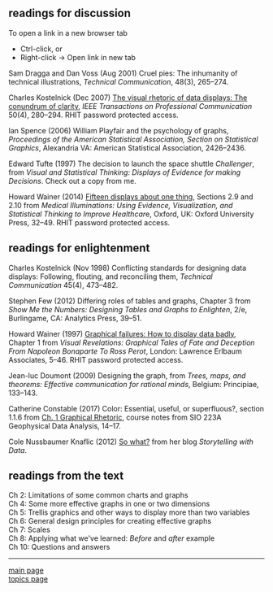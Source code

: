 
readings for discussion
-----------------------

To open a link in a new browser tab

-   Ctrl-click, or
-   Right-click → Open link in new tab

Sam Dragga and Dan Voss (Aug 2001) Cruel pies: The inhumanity of technical illustrations, *Technical Communication*, 48(3), 265–274.

Charles Kostelnick (Dec 2007) [The visual rhetoric of data displays: The conundrum of clarity](http://libproxy.rose-hulman.edu:2048/login?url=http://ieeexplore.ieee.org/stamp/stamp.jsp?tp=&arnumber=4381242), *IEEE Transactions on Professional Communication* 50(4), 280–294. RHIT password protected access.

Ian Spence (2006) William Playfair and the psychology of graphs, *Proceedings of the American Statistical Association, Section on Statistical Graphics*, Alexandria VA: American Statistical Association, 2426–2436.

Edward Tufte (1997) The decision to launch the space shuttle *Challenger*, from *Visual and Statistical Thinking: Displays of Evidence for making Decisions*. Check out a copy from me.

Howard Wainer (2014) [Fifteen displays about one thing](http://libproxy.rose-hulman.edu:2048/login?url=http://search.ebscohost.com/login.aspx?direct=true&scope=site&db=nlebk&db=nlabk&AN=632290), Sections 2.9 and 2.10 from *Medical Illuminations: Using Evidence, Visualization, and Statistical Thinking to Improve Healthcar*e, Oxford, UK: Oxford University Press, 32–49. RHIT password protected access.

readings for enlightenment
--------------------------

Charles Kostelnick (Nov 1998) Conflicting standards for designing data displays: Following, flouting, and reconciling them, *Technical Communication* 45(4), 473–482.

Stephen Few (2012) Differing roles of tables and graphs, Chapter 3 from *Show Me the Numbers: Designing Tables and Graphs to Enlighten*, 2/e, Burlingame, CA: Analytics Press, 39–51.

Howard Wainer (1997) [Graphical failures: How to display data badly](http://libproxy.rose-hulman.edu:2048/login?url=http://search.ebscohost.com/login.aspx?direct=true&scope=site&db=nlebk&db=nlabk&AN=649619), Chapter 1 from *Visual Revelations: Graphical Tales of Fate and Deception From Napoleon Bonaparte To Ross Perot*, London: Lawrence Erlbaum Associates, 5–46. RHIT password protected access.

Jean-luc Doumont (2009) Designing the graph, from *Trees, maps, and theorems: Effective communication for rational minds*, Belgium: Principiae, 133–143.

Catherine Constable (2017) Color: Essential, useful, or superfluous?, section 1.1.6 from [Ch. 1 Graphical Rhetoric](https://igppweb.ucsd.edu/~cathy/Classes/SIO223A/vizlect.notes.pdf), course notes from SIO 223A Geophysical Data Analysis, 14–17.

Cole Nussbaumer Knaflic (2012) [So what?](http://www.storytellingwithdata.com/blog/2017/3/22/so-what) from her blog *Storytelling with Data*.

readings from the text
----------------------

Ch 2: Limitations of some common charts and graphs<br> Ch 4: Some more effective graphs in one or two dimensions<br> Ch 5: Trellis graphics and other ways to display more than two variables<br> Ch 6: General design principles for creating effective graphs<br> Ch 7: Scales<br> Ch 8: Applying what we've learned: *Before* and *after* example<br> Ch 10: Questions and answers<br>

------------------------------------------------------------------------

[main page](../README.md)<br> [topics page](README-by-topic.md)
